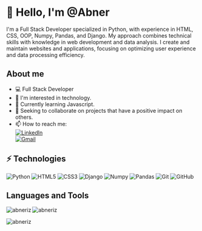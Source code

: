 # 👋 Hello, I'm @Abner

I'm a Full Stack Developer specialized in Python, with experience in HTML, CSS, OOP, Numpy, Pandas, and Django. My approach combines technical skills with knowledge in web development and data analysis. I create and maintain websites and applications, focusing on optimizing user experience and data processing efficiency.

## About me

- 💻 Full Stack Developer
- 👀 I'm interested in technology.
- 🌱 Currently learning Javascript.
- 💞 Seeking to collaborate on projects that have a positive impact on others.
- 📫 How to reach me:  
  [![LinkedIn](https://img.shields.io/badge/-LinkedIn-0077B5?style=flat-square&logo=linkedin&logoColor=white)](https://www.linkedin.com/in/abner-ernesto-izaguirre)  
  [![Gmail](https://img.shields.io/badge/-Gmail-D14836?style=flat-square&logo=gmail&logoColor=white)](mailto:abnerernestoizaguirre@gmail.com)

## ⚡ Technologies

![Python](https://img.shields.io/badge/-Python-3776AB?style=flat-square&logo=python&logoColor=white)
![HTML5](https://img.shields.io/badge/-HTML5-E34F26?style=flat-square&logo=html5&logoColor=white)
![CSS3](https://img.shields.io/badge/-CSS3-1572B6?style=flat-square&logo=css3)
![Django](https://img.shields.io/badge/-Django-092E20?style=flat-square&logo=django&logoColor=white)
![Numpy](https://img.shields.io/badge/-Numpy-013243?style=flat-square&logo=numpy&logoColor=white)
![Pandas](https://img.shields.io/badge/-Pandas-150458?style=flat-square&logo=pandas&logoColor=white)
![Git](https://img.shields.io/badge/-Git-black?style=flat-square&logo=git)
![GitHub](https://img.shields.io/badge/-GitHub-181717?style=flat-square&logo=github)

## Languages and Tools

<p align="left">
  <img align="left" src="https://github-readme-stats.vercel.app/api/top-langs?username=abneriz&show_icons=true&locale=en&layout=compact" alt="abneriz" />
</p>

<p>
  <img align="center" src="https://github-readme-stats.vercel.app/api?username=abneriz&show_icons=true&locale=en" alt="abneriz" />
</p>

<p>
  <img align="center" src="https://github-readme-streak-stats.herokuapp.com/?user=abneriz&" alt="abneriz" />
</p>